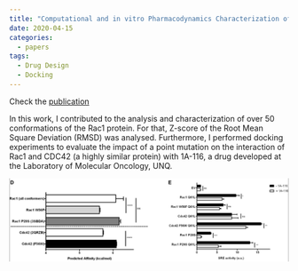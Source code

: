 ```yaml
---
title: "Computational and in vitro Pharmacodynamics Characterization of 1A-116 Rac1 Inhibitor: Relevance of Trp56 in Its Biological Activity"
date: 2020-04-15
categories:
  - papers
tags:
  - Drug Design
  - Docking
---
```


Check the [publication]

In this work, I contributed to the analysis and characterization of over 50 conformations
of the Rac1 protein. For that, Z-score of the Root Mean Square Deviation (RMSD) was analysed. Furthermore, 
I performed docking experiments to evaluate the impact of a point mutation on the interaction of Rac1 and CDC42 (a highly similar protein)
with 1A-116, a drug developed at the Laboratory of Molecular Oncology, UNQ.

![rac1-docking-results](/assets/images/rac1-docking-results.png)

[publication]: https://doi.org/10.3389/fcell.2020.00240

